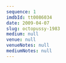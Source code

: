 ```yaml
---
sequence: 1
imdbId: tt0086034
date: 2009-04-07
slug: octopussy-1983
medium: null
venue: null
venueNotes: null
mediumNotes: null
---
```


